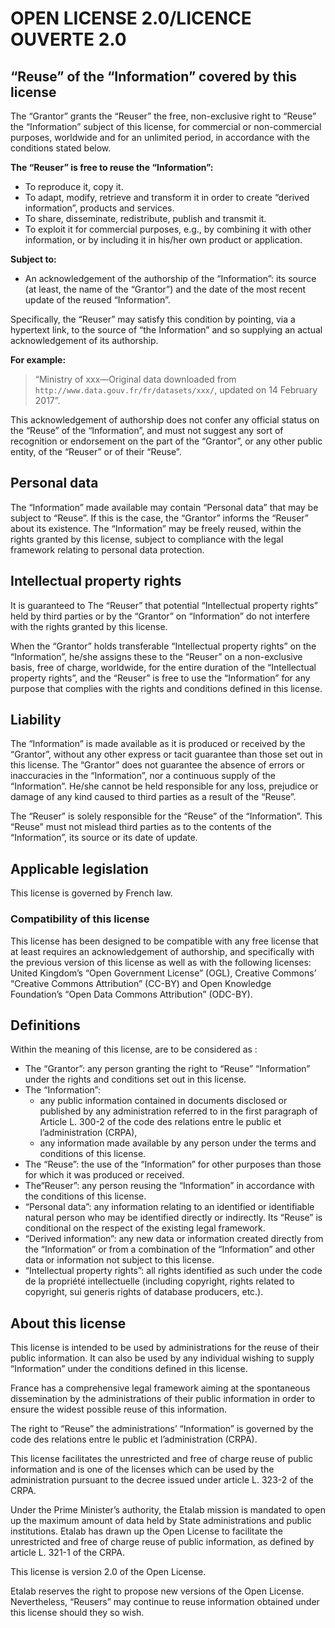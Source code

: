 # OPEN LICENSE 2.0/LICENCE OUVERTE 2.0

## “Reuse” of the “Information” covered by this license

The “Grantor” grants the “Reuser” the free, non-exclusive right to “Reuse” the “Information” subject of this license, for commercial or non-commercial purposes, worldwide and for an unlimited period, in accordance with the conditions stated below.

**The “Reuser” is free to reuse the “Information”:**

-   To reproduce it, copy it.
-   To adapt, modify, retrieve and transform it in order to create “derived information”, products and services.
-   To share, disseminate, redistribute, publish and transmit it.
-   To exploit it for commercial purposes, e.g., by combining it with other information, or by including it in his/her own product or application.

**Subject to:**

-   An acknowledgement of the authorship of the “Information”: its source (at least, the name of the “Grantor”) and the date of the most recent update of the reused “Information”.

Specifically, the “Reuser” may satisfy this condition by pointing, via a hypertext link, to the source of “the Information” and so supplying an actual acknowledgement of its authorship.

**For example:**

> “Ministry of xxx—Original data downloaded from `http://www.data.gouv.fr/fr/datasets/xxx/`, updated on 14 February 2017”.

This acknowledgement of authorship does not confer any official status on the “Reuse” of the “Information”, and must not suggest any sort of recognition or endorsement on the part of the “Grantor”, or any other public entity, of the “Reuser” or of their “Reuse”.

## Personal data

The “Information” made available may contain “Personal data” that may be subject to “Reuse”. If this is the case, the “Grantor” informs the “Reuser” about its existence. The “Information” may be freely reused, within the rights granted by this license, subject to compliance with the legal framework relating to personal data protection.

## Intellectual property rights

It is guaranteed to The “Reuser” that potential “Intellectual property rights” held by third parties or by the “Grantor” on “Information” do not interfere with the rights granted by this license.

When the “Grantor” holds transferable “Intellectual property rights” on the “Information”, he/she assigns these to the “Reuser” on a non-exclusive basis, free of charge, worldwide, for the entire duration of the “Intellectual property rights”, and the “Reuser” is free to use the “Information” for any purpose that complies with the rights and conditions defined in this license.

## Liability

The “Information” is made available as it is produced or received by the “Grantor”, without any other express or tacit guarantee than those set out in this license. The “Grantor” does not guarantee the absence of errors or inaccuracies in the “Information”, nor a continuous supply of the “Information”. He/she cannot be held responsible for any loss, prejudice or damage of any kind caused to third parties as a result of the “Reuse”.

The “Reuser” is solely responsible for the “Reuse” of the “Information”. This “Reuse” must not mislead third parties as to the contents of the “Information”, its source or its date of update.

## Applicable legislation

This license is governed by French law.

### Compatibility of this license

This license has been designed to be compatible with any free license that at least requires an acknowledgement of authorship, and specifically with the previous version of this license as well as with the following licenses: United Kingdom’s “Open Government License” (OGL), Creative Commons’ “Creative Commons Attribution” (CC-BY) and Open Knowledge Foundation’s “Open Data Commons Attribution” (ODC-BY).

## Definitions

Within the meaning of this license, are to be considered as :

-   The “Grantor”: any person granting the right to “Reuse” “Information” under the rights and conditions set out in this license.
-   The “Information”:
    -   any public information contained in documents disclosed or published by any administration referred to in the first paragraph of Article L. 300-2 of the code des relations entre le public et l’administration (CRPA),
    -   any information made available by any person under the terms and conditions of this license.
-   The “Reuse”: the use of the “Information” for other purposes than those for which it was produced or received.
-   The“Reuser”: any person reusing the “Information” in accordance with the conditions of this license.
-   “Personal data”: any information relating to an identified or identifiable natural person who may be identified directly or indirectly. Its “Reuse” is conditional on the respect of the existing legal framework.
-   “Derived information”: any new data or information created directly from the “Information” or from a combination of the “Information” and other data or information not subject to this license.
-   “Intellectual property rights”: all rights identified as such under the code de la propriété intellectuelle (including copyright, rights related to copyright, sui generis rights of database producers, etc.).

## About this license

This license is intended to be used by administrations for the reuse of their public information. It can also be used by any individual wishing to supply “Information” under the conditions defined in this license.

France has a comprehensive legal framework aiming at the spontaneous dissemination by the administrations of their public information in order to ensure the widest possible reuse of this information.

The right to “Reuse” the administrations’ “Information” is governed by the code des relations entre le public et l’administration  (CRPA).

This license facilitates the unrestricted and free of charge reuse of public information and is one of the licenses which can be used by the administration pursuant to the decree issued under article L. 323-2 of the CRPA.

Under the Prime Minister’s authority, the Etalab mission is mandated to open up the maximum amount of data held by State administrations and public institutions. Etalab has drawn up the Open License to facilitate the unrestricted and free of charge reuse of public information, as defined by article L. 321-1 of the CRPA.

This license is version 2.0 of the Open License.

Etalab reserves the right to propose new versions of the Open License. Nevertheless, “Reusers” may continue to reuse information obtained under this license should they so wish.
